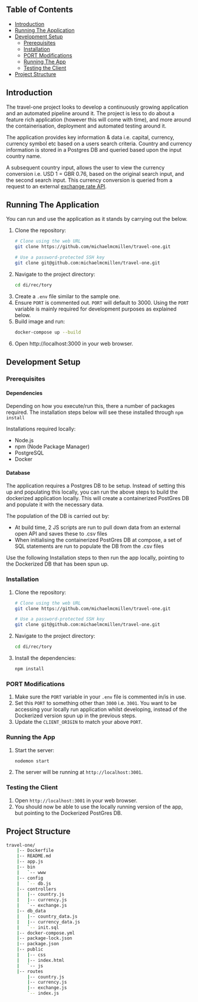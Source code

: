 ## Table of Contents

- [Introduction](#introduction)
- [Running The Application](#running-the-application)
- [Development Setup](#development-setup)
  - [Prerequisites](#prerequisites)
  - [Installation](#installation)
  - [PORT Modifications](#port-modifications)
  - [Running The App](#running-the-app)
  - [Testing the Client](#testing-the-client)
- [Project Structure](#project-structure)

## Introduction

The travel-one project looks to develop a continuously growing application and an automated pipeline around it. The project is less to do about a feature rich application (however this will come with time), and more around the containerisation, deployment and automated testing around it.

The application provides key information & data i.e. capital, currency, currency symbol etc based on a users search criteria. Country and currency information is stored in a Postgres DB and queried based upon the input country name.

A subsequent country input, allows the user to view the currency conversion i.e. USD 1 = GBR 0.76, based on the original search input, and the second search input. This currency conversion is queried from a request to an external [exchange rate API](https://www.exchangerate-api.com).

## Running The Application

You can run and use the application as it stands by carrying out the below.

1. Clone the repository:
    ```bash
    # Clone using the web URL
    git clone https://github.com/michaelmcmillen/travel-one.git
    ```
    ```bash
    # Use a password-protected SSH key
    git clone git@github.com:michaelmcmillen/travel-one.git
    ```
2. Navigate to the project directory:
    ```bash
    cd di/rec/tory
    ```
3. Create a `.env` file similar to the sample one.
4. Ensure `PORT` is commented out. `PORT` will default to 3000. Using the `PORT` variable is mainly required for development purposes as explained below. 
4. Build image and run:
    ```bash
    docker-compose up --build
    ```
5. Open http://localhost:3000 in your web browser.

## Development Setup

### Prerequisites

#### Dependencies

Depending on how you execute/run this, there a number of packages required. The installation steps below will see these installed through <code>npm install</code>

Installations required locally:

- Node.js
- npm (Node Package Manager)
- PostgreSQL
- Docker

#### Database

The application requires a Postgres DB to be setup. Instead of setting this up and populating this locally, you can run the above steps to build the dockerized application locally. This will create a containerized PostGres DB and populate it with the necessary data.

The population of the DB is carried out by:

- At build time, 2 JS scripts are run to pull down data from an external open API and saves these to .csv files
- When initialising the containerized PostGres DB at compose, a set of SQL statements are run to populate the DB from the .csv files

Use the following Installation steps to then run the app locally, pointing to the Dockerized DB that has been spun up.

### Installation

1. Clone the repository:
    ```bash
    # Clone using the web URL
    git clone https://github.com/michaelmcmillen/travel-one.git
    ```
    ```bash
    # Use a password-protected SSH key
    git clone git@github.com:michaelmcmillen/travel-one.git
    ```
2. Navigate to the project directory:
    ```bash
    cd di/rec/tory
    ```
3. Install the dependencies:
    ```bash
    npm install
    ```
### PORT Modifications

1. Make sure the `PORT` variable in your `.env` file is commented in/is in use.
2. Set this `PORT` to something other than `3000` i.e. `3001`. You want to be accessing your locally run application whilst developing, instead of the Dockerized version spun up in the previous steps.
3. Update the `CLIENT_ORIGIN` to match your above `PORT`.

### Running the App

1. Start the server:
    ```bash
    nodemon start
    ```
2. The server will be running at `http://localhost:3001`.

### Testing the Client

1. Open `http://localhost:3001` in your web browser.
2. You should now be able to use the locally running version of the app, but pointing to the Dockerized PostGres DB.
    
## Project Structure

```bash
travel-one/
    |-- Dockerfile
    |-- README.md
    |-- app.js
    |-- bin
    |   `-- www
    |-- config
    |   `-- db.js
    |-- controllers
    |   |-- country.js
    |   |-- currency.js
    |   `-- exchange.js
    |-- db_data
    |   |-- country_data.js
    |   |-- currency_data.js
    |   `-- init.sql
    |-- docker-compose.yml
    |-- package-lock.json
    |-- package.json
    |-- public
    |   |-- css
    |   |-- index.html
    |   `-- js
    |-- routes
        |-- country.js
        |-- currency.js
        |-- exchange.js
        `-- index.js
```
